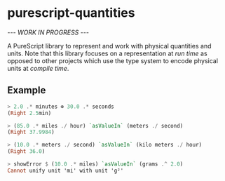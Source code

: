 # purescript-quantities

--- *WORK IN PROGRESS* ---

A PureScript library to represent and work with physical quantities and units. Note that this library
focuses on a representation at *run time* as opposed to other projects which use the type system to
encode physical units at *compile time*.

## Example

``` purs
> 2.0 .* minutes ⊕ 30.0 .* seconds
(Right 2.5min)

> (85.0 .* miles ./ hour) `asValueIn` (meters ./ second)
(Right 37.9984)

> (10.0 .* meters ./ second) `asValueIn` (kilo meters ./ hour)
(Right 36.0)

> showError $ (10.0 .* miles) `asValueIn` (grams .^ 2.0)
Cannot unify unit 'mi' with unit 'g²'
```
